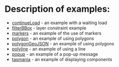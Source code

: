 # Description of examples:
  * [continueLoad](http://flexberry.github.io/Leaflet-WFST/examples/continueLoad.html) - an example with a waiting load
  * [filterBBox](http://flexberry.github.io/Leaflet-WFST/examples/filterBBox.html) - layer constraint example
  * [markers](http://flexberry.github.io/Leaflet-WFST/examples/markers.html) - an example of the use of markers
  * [polygon](http://flexberry.github.io/Leaflet-WFST/examples/polygon.html) - an example of using polygons
  * [polygonGeoJSON](http://flexberry.github.io/Leaflet-WFST/examples/polygonGeoJSON.html) - an example of using polygons
  * [polyline](http://flexberry.github.io/Leaflet-WFST/examples/polyline.html) - an example of using a line
  * [popup](http://flexberry.github.io/Leaflet-WFST/examples/popup.html) - an example of a pop-up message
  * [tasmania](http://flexberry.github.io/Leaflet-WFST/examples/tasmania.html) - an example of displaying components
